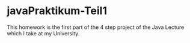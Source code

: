 # javaPraktikum-Teil1
 This homework is the first part of the 4 step project of the Java Lecture which I take at my University.
